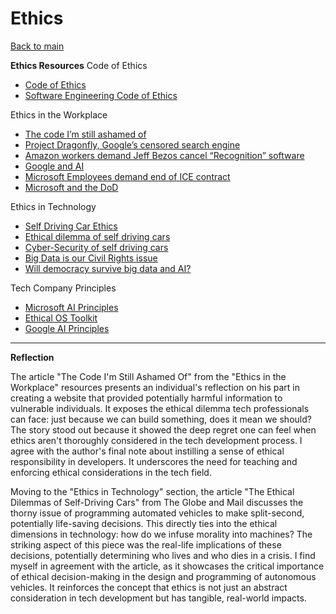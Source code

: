 # Ethics

[Back to main](https://michaeldulin.github.io/reading-notes)

**Ethics Resources**
Code of Ethics
- [Code of Ethics](https://www.acm.org/code-of-ethics)
- [Software Engineering Code of Ethics](https://ethics.acm.org/code-of-ethics/software-engineering-code/)

Ethics in the Workplace
- [The code I’m still ashamed of](https://medium.freecodecamp.org/the-code-im-still-ashamed-of-e4c021dff55e)
- [Project Dragonfly, Google’s censored search engine](https://www.vox.com/2018/8/17/17704526/google-dragonfly-censored-search-engine-china)
- [Amazon workers demand Jeff Bezos cancel “Recognition” software](https://gizmodo.com/amazon-workers-demand-jeff-bezos-cancel-face-recognitio-1827037509)
- [Google and AI](https://gizmodo.com/in-reversal-google-says-its-ai-will-not-be-used-for-we-1826649327)
- [Microsoft Employees demand end of ICE contract](https://web.archive.org/web/20211124172013/https://www.nytimes.com/2018/06/19/technology/tech-companies-immigration-border.html)
- [Microsoft and the DoD](https://web.archive.org/web/20200616232735/https://www.businessinsider.com/microsoft-employees-protest-contract-us-army-hololens-2019-2)

Ethics in Technology
- [Self Driving Car Ethics](https://www.freep.com/story/money/cars/2017/11/21/self-driving-cars-ethics/804805001/)
- [Ethical dilemma of self driving cars](https://www.theglobeandmail.com/globe-drive/culture/technology/the-ethical-dilemmas-of-self-drivingcars/article37803470/)
- [Cyber-Security of self driving cars](https://phys.org/news/2017-02-cybersecurity-self-driving-cars.html)
- [Big Data is our Civil Rights issue](http://solveforinteresting.com/big-data-is-our-generations-civil-rights-issue-and-we-dont-know-it/)
- [Will democracy survive big data and AI?](https://www.scientificamerican.com/article/will-democracy-survive-big-data-and-artificial-intelligence/)

Tech Company Principles
- [Microsoft AI Principles](https://www.microsoft.com/en-us/AI/our-approach-to-ai)
- [Ethical OS Toolkit](https://ethicalos.org/)
- [Google AI Principles](https://www.blog.google/technology/ai/ai-principles/)

****

**Reflection**

The article "The Code I'm Still Ashamed Of" from the "Ethics in the Workplace" resources presents an individual's reflection on his part in creating a website that provided potentially harmful information to vulnerable individuals. It exposes the ethical dilemma tech professionals can face: just because we can build something, does it mean we should? The story stood out because it showed the deep regret one can feel when ethics aren't thoroughly considered in the tech development process. I agree with the author's final note about instilling a sense of ethical responsibility in developers. It underscores the need for teaching and enforcing ethical considerations in the tech field.

Moving to the "Ethics in Technology" section, the article "The Ethical Dilemmas of Self-Driving Cars" from The Globe and Mail discusses the thorny issue of programming automated vehicles to make split-second, potentially life-saving decisions. This directly ties into the ethical dimensions in technology: how do we infuse morality into machines? The striking aspect of this piece was the real-life implications of these decisions, potentially determining who lives and who dies in a crisis. I find myself in agreement with the article, as it showcases the critical importance of ethical decision-making in the design and programming of autonomous vehicles. It reinforces the concept that ethics is not just an abstract consideration in tech development but has tangible, real-world impacts.
